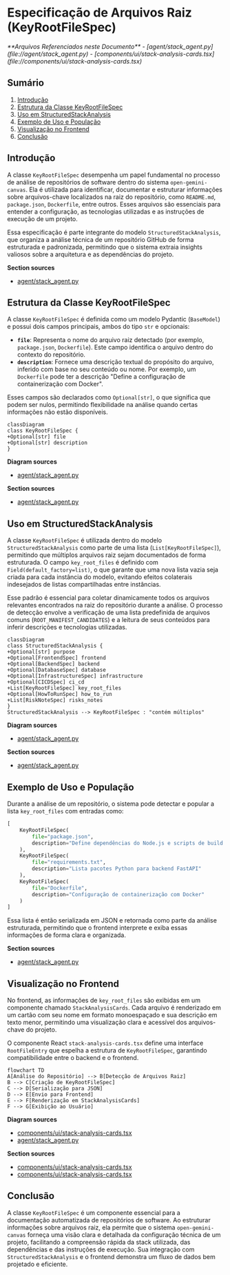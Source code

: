 # Especificação de Arquivos Raiz (KeyRootFileSpec)

<cite>
**Arquivos Referenciados neste Documento**  
- [agent/stack_agent.py](file://agent/stack_agent.py)
- [components/ui/stack-analysis-cards.tsx](file://components/ui/stack-analysis-cards.tsx)
</cite>

## Sumário
1. [Introdução](#introdução)
2. [Estrutura da Classe KeyRootFileSpec](#estrutura-da-classe-keyrootfilespec)
3. [Uso em StructuredStackAnalysis](#uso-em-structuredstackanalysis)
4. [Exemplo de Uso e População](#exemplo-de-uso-e-população)
5. [Visualização no Frontend](#visualização-no-frontend)
6. [Conclusão](#conclusão)

## Introdução

A classe `KeyRootFileSpec` desempenha um papel fundamental no processo de análise de repositórios de software dentro do sistema `open-gemini-canvas`. Ela é utilizada para identificar, documentar e estruturar informações sobre arquivos-chave localizados na raiz do repositório, como `README.md`, `package.json`, `Dockerfile`, entre outros. Esses arquivos são essenciais para entender a configuração, as tecnologias utilizadas e as instruções de execução de um projeto.

Essa especificação é parte integrante do modelo `StructuredStackAnalysis`, que organiza a análise técnica de um repositório GitHub de forma estruturada e padronizada, permitindo que o sistema extraia insights valiosos sobre a arquitetura e as dependências do projeto.

**Section sources**  
- [agent/stack_agent.py](file://agent/stack_agent.py#L70-L72)

## Estrutura da Classe KeyRootFileSpec

A classe `KeyRootFileSpec` é definida como um modelo Pydantic (`BaseModel`) e possui dois campos principais, ambos do tipo `str` e opcionais:

- **`file`**: Representa o nome do arquivo raiz detectado (por exemplo, `package.json`, `Dockerfile`). Este campo identifica o arquivo dentro do contexto do repositório.
- **`description`**: Fornece uma descrição textual do propósito do arquivo, inferido com base no seu conteúdo ou nome. Por exemplo, um `Dockerfile` pode ter a descrição "Define a configuração de containerização com Docker".

Esses campos são declarados como `Optional[str]`, o que significa que podem ser nulos, permitindo flexibilidade na análise quando certas informações não estão disponíveis.

```mermaid
classDiagram
class KeyRootFileSpec {
+Optional[str] file
+Optional[str] description
}
```

**Diagram sources**  
- [agent/stack_agent.py](file://agent/stack_agent.py#L70-L72)

**Section sources**  
- [agent/stack_agent.py](file://agent/stack_agent.py#L70-L72)

## Uso em StructuredStackAnalysis

A classe `KeyRootFileSpec` é utilizada dentro do modelo `StructuredStackAnalysis` como parte de uma lista (`List[KeyRootFileSpec]`), permitindo que múltiplos arquivos raiz sejam documentados de forma estruturada. O campo `key_root_files` é definido com `Field(default_factory=list)`, o que garante que uma nova lista vazia seja criada para cada instância do modelo, evitando efeitos colaterais indesejados de listas compartilhadas entre instâncias.

Esse padrão é essencial para coletar dinamicamente todos os arquivos relevantes encontrados na raiz do repositório durante a análise. O processo de detecção envolve a verificação de uma lista predefinida de arquivos comuns (`ROOT_MANIFEST_CANDIDATES`) e a leitura de seus conteúdos para inferir descrições e tecnologias utilizadas.

```mermaid
classDiagram
class StructuredStackAnalysis {
+Optional[str] purpose
+Optional[FrontendSpec] frontend
+Optional[BackendSpec] backend
+Optional[DatabaseSpec] database
+Optional[InfrastructureSpec] infrastructure
+Optional[CICDSpec] ci_cd
+List[KeyRootFileSpec] key_root_files
+Optional[HowToRunSpec] how_to_run
+List[RiskNoteSpec] risks_notes
}
StructuredStackAnalysis --> KeyRootFileSpec : "contém múltiplos"
```

**Diagram sources**  
- [agent/stack_agent.py](file://agent/stack_agent.py#L87-L95)

**Section sources**  
- [agent/stack_agent.py](file://agent/stack_agent.py#L87-L95)

## Exemplo de Uso e População

Durante a análise de um repositório, o sistema pode detectar e popular a lista `key_root_files` com entradas como:

```python
[
    KeyRootFileSpec(
        file="package.json",
        description="Define dependências do Node.js e scripts de build para aplicação React"
    ),
    KeyRootFileSpec(
        file="requirements.txt",
        description="Lista pacotes Python para backend FastAPI"
    ),
    KeyRootFileSpec(
        file="Dockerfile",
        description="Configuração de containerização com Docker"
    )
]
```

Essa lista é então serializada em JSON e retornada como parte da análise estruturada, permitindo que o frontend interprete e exiba essas informações de forma clara e organizada.

**Section sources**  
- [agent/stack_agent.py](file://agent/stack_agent.py#L338-L379)

## Visualização no Frontend

No frontend, as informações de `key_root_files` são exibidas em um componente chamado `StackAnalysisCards`. Cada arquivo é renderizado em um cartão com seu nome em formato monoespaçado e sua descrição em texto menor, permitindo uma visualização clara e acessível dos arquivos-chave do projeto.

O componente React `stack-analysis-cards.tsx` define uma interface `RootFileEntry` que espelha a estrutura de `KeyRootFileSpec`, garantindo compatibilidade entre o backend e o frontend.

```mermaid
flowchart TD
A[Análise do Repositório] --> B[Detecção de Arquivos Raiz]
B --> C[Criação de KeyRootFileSpec]
C --> D[Serialização para JSON]
D --> E[Envio para Frontend]
E --> F[Renderização em StackAnalysisCards]
F --> G[Exibição ao Usuário]
```

**Diagram sources**  
- [components/ui/stack-analysis-cards.tsx](file://components/ui/stack-analysis-cards.tsx#L10-L12)
- [agent/stack_agent.py](file://agent/stack_agent.py#L87-L95)

**Section sources**  
- [components/ui/stack-analysis-cards.tsx](file://components/ui/stack-analysis-cards.tsx#L10-L12)
- [components/ui/stack-analysis-cards.tsx](file://components/ui/stack-analysis-cards.tsx#L239-L258)

## Conclusão

A classe `KeyRootFileSpec` é um componente essencial para a documentação automatizada de repositórios de software. Ao estruturar informações sobre arquivos raiz, ela permite que o sistema `open-gemini-canvas` forneça uma visão clara e detalhada da configuração técnica de um projeto, facilitando a compreensão rápida da stack utilizada, das dependências e das instruções de execução. Sua integração com `StructuredStackAnalysis` e o frontend demonstra um fluxo de dados bem projetado e eficiente.
